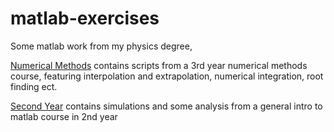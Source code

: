 # matlab-exercises

Some matlab work from my physics degree, 

[Numerical Methods](numerical-methods) contains scripts from a 3rd year numerical methods course, featuring interpolation and extrapolation, numerical integration, root finding ect.

[Second Year](second-year) contains simulations and some analysis from a general intro to matlab course in 2nd year

